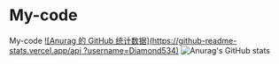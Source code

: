 # My-code
My-code
[![Anurag 的 GitHub 统计数据](https://github-readme-stats.vercel.app/api ?username=Diamond534)](https://github.com/anuraghazra/github-readme-stats)
![Anurag's GitHub stats](https://github-readme-stats.vercel.app/api?username=Diamond534&show_icons=true&theme=radical)
